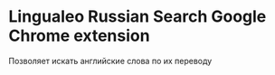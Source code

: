 Lingualeo Russian Search Google Chrome extension
=============

Позволяет искать английские слова по их переводу
